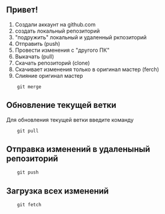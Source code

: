 ## Привет!

1. Создали аккаунт на github.com
2. создать локальный репозиторий
3. "подружить" локальный и удаленный ркпозиторий
4. Отправить (push)
5. Провести изменения с "другого ПК"
6. Выкачать (pull)
7. Скачать репозиторий (clone)
8. Скачивает изменения только в оригинал мастер (ferch)
9. Слияние оригинал мастер
~~~
    git merge 
~~~

## Обновление текущей ветки

Для обновления текущей ветки введите команду

~~~
    git pull
~~~

## Отправка изменений в удаленыный репозиторий

~~~
    git push
~~~ 

## Загрузка всех изменений

~~~
    git fetch
~~~
